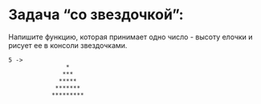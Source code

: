 # Задача “со звездочкой”:  

  Напишите функцию, которая принимает одно число - высоту елочки и рисует ее в консоли звездочками.


```
5 ->
                *
               ***
              *****
             *******
            *********


```
